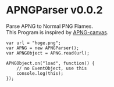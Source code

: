 APNGParser v0.0.2
==========

Parse APNG to Normal PNG Flames.  
This Program is inspired by [APNG-canvas].  

    var url = "hoge.png";
    var APNG = new APNGParser();
    var APNGObject = APNG.read(url);
    
    APNGObject.on("load", function() {
    	// no EventObject, use this
    	console.log(this);
    });


[APNG-canvas]:https://github.com/davidmz/apng-canvas 
